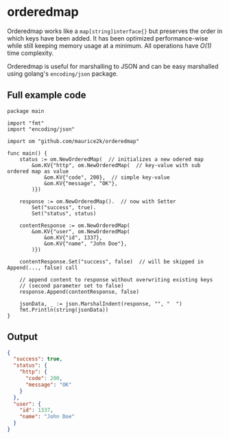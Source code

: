 orderedmap
==========

Orderedmap works like a `map[string]interface{}` but preserves the order in which keys have been added.
It has been optimized performance-wise while still keeping memory usage at a minimum. All operations have *O(1)* time complexity.

Orderedmap is useful for marshalling to JSON and can be easy marshalled using golang's `encoding/json` package.

## Full example code
```golang
package main

import "fmt"
import "encoding/json"

import om "github.com/maurice2k/orderedmap"

func main() {
    status := om.NewOrderedMap(  // initializes a new odered map
        &om.KV{"http", om.NewOrderedMap(  // key-value with sub ordered map as value
            &om.KV{"code", 200},  // simple key-value
            &om.KV{"message", "OK"},
        )})

    response := om.NewOrderedMap().  // now with Setter
        Set("success", true).
        Set("status", status)

    contentResponse := om.NewOrderedMap(
        &om.KV{"user", om.NewOrderedMap(
            &om.KV{"id", 1337},
            &om.KV{"name", "John Doe"},
        )})

    contentResponse.Set("success", false)  // will be skipped in Append(..., false) call

    // append content to response without overwriting existing keys
    // (second parameter set to false)
    response.Append(contentResponse, false)

    jsonData, _ := json.MarshalIndent(response, "", "  ")
    fmt.Println(string(jsonData))
}
```

## Output
```json
{
  "success": true,
  "status": {
    "http": {
      "code": 200,
      "message": "OK"
    }
  },
  "user": {
    "id": 1337,
    "name": "John Doe"
  }
}
```
